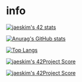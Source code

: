 # info
[![jaeskim's 42 stats](https://badge42.herokuapp.com/api/stats/vaustin)](https://github.com/JaeSeoKim/badge42)

[![Anurag's GitHub stats](https://github-readme-stats.vercel.app/api?username=zero-klou)](https://github.com/anuraghazra/github-readme-stats)

[![Top Langs](https://github-readme-stats.vercel.app/api/top-langs/?username=zero-klou)](https://github.com/anuraghazra/github-readme-stats)

[![jaeskim's 42Project Score](https://badge42.herokuapp.com/api/project/vaustin/Libft)](https://github.com/JaeSeoKim/badge42)

[![jaeskim's 42Project Score](https://badge42.herokuapp.com/api/project/vaustin/get_next_line)](https://github.com/JaeSeoKim/badge42)
